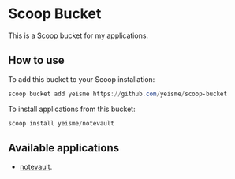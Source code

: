 # Scoop Bucket

This is a [Scoop](https://scoop.sh) bucket for my applications.

## How to use

To add this bucket to your Scoop installation:

```powershell
scoop bucket add yeisme https://github.com/yeisme/scoop-bucket
```

To install applications from this bucket:

```powershell
scoop install yeisme/notevault
```

## Available applications

- [notevault](https://github.com/yeisme/notevault).
